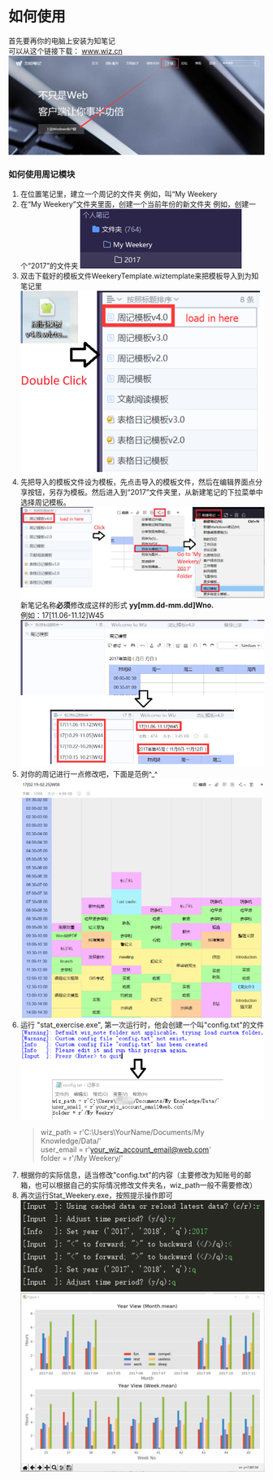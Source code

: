 ﻿# 如何使用

首先要再你的电脑上安装为知笔记  
可以从这个链接下载： www.wiz.cn  
![Wiz Download Webside](/images/download.png)

### 如何使用周记模块

1. 在位置笔记里，建立一个周记的文件夹 
    例如，叫“My Weekery  
2. 在“My Weekery”文件夹里面，创建一个当前年份的新文件夹
    例如，创建一个“2017”的文件夹
    ![named year](/images/named_year.png)
3. 双击下载好的模板文件WeekeryTemplate.wiztemplate来把模板导入到为知笔记里
    ![named year](/images/load_template.png)
4. 先把导入的模板文件设为模板，先点击导入的模板文件，然后在编辑界面点分享按钮，另存为模板。然后进入到“2017”文件夹里，从新建笔记的下拉菜单中选择周记模板。
    ![notes from template](/images/notes_from_template.png)  
    新笔记名称**必须**修改成这样的形式 **yy[mm.dd-mm.dd]Wno.**  
    例如：17[11.06-11.12]W45  
    ![name example](/images/name_example.png)
5. 对你的周记进行一点修改吧，下面是范例^_^
    ![note modify](/images/note_modify.png)
6. 运行 "stat_exercise.exe", 第一次运行时，他会创建一个叫"config.txt"的文件
    ![exe first run](/images/exe_first_run.png)
    > wiz_path = r'C:\Users\YourName/Documents/My Knowledge/Data/'  
    > user_email = r'your_wiz_account_email@web.com'  
    > folder = r'/My Weekery/'  
7. 根据你的实际信息，适当修改"config.txt"的内容（主要修改为知账号的邮箱，也可以根据自己的实际情况修改文件夹名，wiz_path一般不需要修改）
8. 再次运行Stat_Weekery.exe，按照提示操作即可
    ![codes](/images/codes.png)
    ![final effect](/images/final_effect.png)
